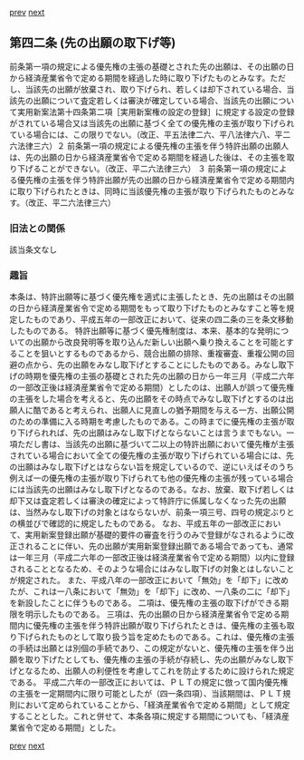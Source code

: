 [prev](/specific\markdowns\特許法\055_Mp-Ch_2-At_41.md)
[next](/specific\markdowns\特許法\057_Mp-Ch_2-At_43.md)
## 第四二条 (先の出願の取下げ等)
前条第一項の規定による優先権の主張の基礎とされた先の出願は、その出願の日から経済産業省令で定める期間を経過した時に取り下げたものとみなす。ただし、当該先の出願が放棄され、取り下げられ、若しくは却下されている場合、当該先の出願について査定若しくは審決が確定している場合、当該先の出願について実用新案法第十四条第二項［実用新案権の設定の登録］に規定する設定の登録がされている場合又は当該先の出願に基づく全ての優先権の主張が取り下げられている場合には、この限りでない。（改正、平五法律二六、平八法律六八、平二六法律三六）２ 前条第一項の規定による優先権の主張を伴う特許出願の出願人は、先の出願の日から経済産業省令で定める期間を経過した後は、その主張を取り下げることができない。（改正、平二六法律三六）
３ 前条第一項の規定による優先権の主張を伴う特許出願が先の出願の日から経済産業省令で定める期間内に取り下げられたときは、同時に当該優先権の主張が取り下げられたものとみなす。（改正、平二六法律三六）

### 旧法との関係
該当条文なし

### 趣旨
本条は、特許出願等に基づく優先権を適式に主張したとき、先の出願はその出願の日から経済産業省令で定める期間をもって取り下げたものとみなすこと等を規定したものであり、平成五年の一部改正において、従来の四二条の三を条文移動したものである。
特許出願等に基づく優先権制度は、本来、基本的な発明についての出願から改良発明等を取り込んだ新しい出願へ乗り換えることを可能とすることを狙いとするものであるから、競合出願の排除、重複審査、重複公開の回避の点から、先の出願をみなし取下げとすることにしたものである。みなし取下げの時期を優先権の主張の基礎とされた先の出願の日から一年三月（平成二六年の一部改正後は経済産業省令で定める期間）としたのは、出願人が誤って優先権の主張をした場合を考えると、先の出願をその時点でみなし取下げとするのは出願人に酷であると考えられ、出願人に見直しの猶予期間を与える一方、出願公開のための準備に入る時期を考慮したものである。この時までに優先権の主張が取り下げられれば、先の出願はみなし取下げとならないことは言うまでもない。一項ただし書は、当該先の出願に基づいて二以上の特許出願において優先権が主張されている場合において全ての優先権の主張が取り下げられている場合には、先の出願はみなし取下げとはならない旨を規定しているので、逆にいえばそのうち例えば一の優先権の主張が取り下げられても他の優先権の主張が残っている場合には当該先の出願はみなし取下げとなるのである。なお、放棄、取下げ若しくは却下又は査定若しくは審決の確定によって特許庁に係属しなくなった先の出願は、当然みなし取下げの対象とはならないが、前条一項三号、四号の規定ぶりとの横並びで確認的に規定したものである。
なお、平成五年の一部改正において、実用新案登録出願が基礎的要件の審査を行うのみで登録がなされるように改正されることに伴い、先の出願が実用新案登録出願である場合であっても、通常は一年三月（平成二六年の一部改正後は経済産業省令で定める期間）以内に登録されることとなるため、そのような場合にはみなし取下げの対象とはしないことが規定された。
また、平成八年の一部改正において「無効」を「却下」に改めたが、これは一八条において「無効」を「却下」に改め、一八条の二に「却下」を新設したことに伴うものである。
二項は、優先権の主張の取下げができる期限を明示したものである。
三項は、先の出願の日から経済産業省令で定める期間内に優先権の主張を伴う特許出願が取り下げられたときは、優先権の主張も取り下げられたものとして取り扱う旨を定めたものである。これは、優先権の主張の手続は出願とは別個の手続であり、この規定がないと、優先権の主張を伴う出願を取り下げたとしても、優先権の主張の手続が存続し、先の出願がみなし取下げとなるため、出願人の利便性を考慮してこれを防止するために設けられた規定である。
平成二六年の一部改正においては、ＰＬＴの規定に倣って国内優先権の主張を一定期間内に限り可能としたが（四一条四項）、当該期間は、ＰＬＴ規則において定められていることから、「経済産業省令で定める期間」として規定することとした。これと併せて、本条各項に規定する期間についても、「経済産業省令で定める期間」とした。

[prev](/specific\markdowns\特許法\055_Mp-Ch_2-At_41.md)
[next](/specific\markdowns\特許法\057_Mp-Ch_2-At_43.md)